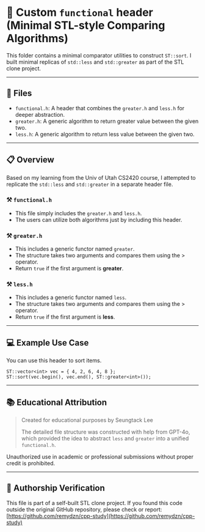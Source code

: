 # 💽 Custom `functional` header (Minimal STL-style Comparing Algorithms)

This folder contains a minimal comparator utilities to construct `ST::sort`.
I built minimal replicas of `std::less` and `std::greater` as part of the STL clone project.

---

## 💾 Files
- `functional.h`: A header that combines the `greater.h` and `less.h` for deeper abstraction.
- `greater.h`: A generic algorithm to return greater value between the given two.
- `less.h`: A generic algorithm to return less value between the given two.

---

## 📋 Overview
Based on my learning from the Univ of Utah CS2420 course, 
I attempted to replicate the `std::less` and `std::greater` in a separate header file. 

### ⚒️ `functional.h`
- This file simply includes the `greater.h` and `less.h`.
- The users can utilize both algorithms just by including this header.

### ⚒️ `greater.h`
- This includes a generic functor named `greater`.
- The structure takes two arguments and compares them using the > operator.
- Return `true` if the first argument is **greater**.

### ⚒️ `less.h`
- This includes a generic functor named `less`.
- The structure takes two arguments and compares them using the > operator.
- Return `true` if the first argument is **less**.

---

## 💻 Example Use Case
You can use this header to sort items.
```
ST::vector<int> vec = { 4, 2, 6, 4, 8 };
ST::sort(vec.begin(), vec.end(), ST::greater<int>());
```

---

## 📚 Educational Attribution
> Created for educational purposes by Seungtack Lee
>
> The detailed file structure was constructed with help from GPT-4o,
> which provided the idea to abstract `less` and `greater` into a unified `functional.h`.

Unauthorized use in academic or professional submissions without proper credit is prohibited.

---

## 📖 Authorship Verification
This file is part of a self-built STL clone project.
If you found this code outside the original GitHub repository, please check or report:
[https://github.com/remydzn/cpp-study](https://github.com/remydzn/cpp-study)
